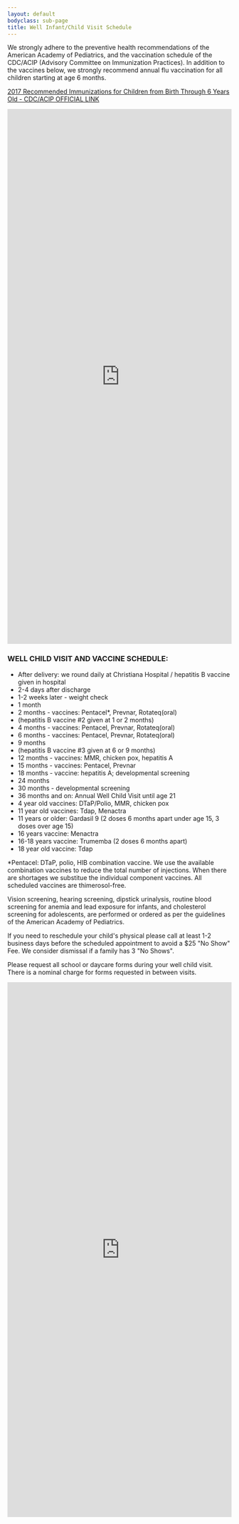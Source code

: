 ```yaml
---
layout: default
bodyclass: sub-page
title: Well Infant/Child Visit Schedule
---
```


We strongly adhere to the preventive health recommendations of the American Academy of Pediatrics, and the vaccination schedule of the CDC/ACIP (Advisory Committee on Immunization Practices). In addition to the vaccines below, we strongly recommend annual flu vaccination for all children starting at age 6 months.

[2017 Recommended Immunizations for Children from Birth Through 6 Years Old - CDC/ACIP OFFICIAL LINK](https://www.cdc.gov/vaccines/parents/downloads/parent-ver-sch-0-6yrs.pdf)

<div style="overflow:auto;-webkit-overflow-scrolling:touch"><iframe src="https://www.cdc.gov/vaccines/schedules/easy-to-read/child-shell-easyread.html" width="100%" height="1200px" frameborder="0" scrolling="auto" title="Easy-to-Read Schedule for Children, Birth through 6 Years">Easy-to-Read Schedule for Children, Birth through 6 Years</iframe></div>

### WELL CHILD VISIT AND VACCINE SCHEDULE:
* After delivery: we round daily at Christiana Hospital / hepatitis B vaccine given in hospital
* 2-4 days after discharge
* 1-2 weeks later - weight check
* 1 month
* 2 months - vaccines: Pentacel*, Prevnar, Rotateq(oral)
*   (hepatitis B vaccine #2 given at 1 or 2 months)
* 4 months - vaccines: Pentacel, Prevnar, Rotateq(oral)
* 6 months - vaccines: Pentacel, Prevnar, Rotateq(oral)
* 9 months 
*   (hepatitis B vaccine #3 given at 6 or 9 months)
* 12 months - vaccines: MMR, chicken pox, hepatitis A
* 15 months - vaccines: Pentacel, Prevnar
* 18 months - vaccine: hepatitis A; developmental screening
* 24 months 
* 30 months - developmental screening
* 36 months and on: Annual Well Child Visit until age 21
* 4 year old vaccines: DTaP/Polio, MMR, chicken pox
* 11 year old vaccines: Tdap, Menactra
* 11 years or older: Gardasil 9 (2 doses 6 months apart under age 15, 3 doses over age 15) 
* 16 years vaccine: Menactra
* 16-18 years vaccine: Trumemba (2 doses 6 months apart)
* 18 year old vaccine: Tdap

*Pentacel: DTaP, polio, HIB combination vaccine.
We use the available combination vaccines to reduce the total number of injections. When there are shortages we substitue the individual component vaccines. All scheduled vaccines are thimerosol-free. 

Vision screening, hearing screening, dipstick urinalysis, routine blood screening for anemia and lead exposure for infants, and cholesterol screening for adolescents, are performed or ordered as per the guidelines of the American Academy of Pediatrics. 

If you need to reschedule your child's physical please call at least 1-2 business days before the scheduled appointment to avoid a $25 "No Show" Fee. We consider dismissal if a family has 3 "No Shows".

Please request all school or daycare forms during your well child visit. There is a nominal charge for forms requested in between visits.

<div style="overflow:auto;-webkit-overflow-scrolling:touch"><iframe src="https://www.cdc.gov/vaccines/schedules/easy-to-read/adult-shell-easyread.html" width="100%" height="1200px" frameborder="0" scrolling="auto" title="Easy-to-Read Schedule for Adults, by Age">Easy-to-Read Schedule for Adults, by Age</iframe></div>
